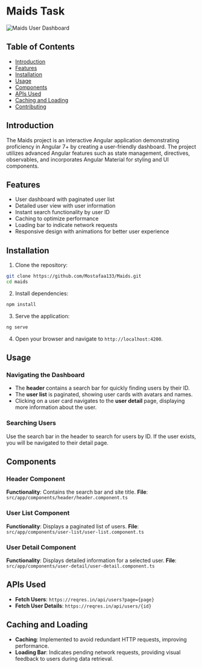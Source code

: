 # Maids Task

![Maids User Dashboard](https://media.licdn.com/dms/image/D4D0BAQHKeISUPckHSQ/company-logo_200_200/0/1686233842354/maids_cc_logo?e=2147483647&v=beta&t=-rkWgFVLSA5i7g-oWDyhaZrdHfLFcTC4IB_9CLG76_Q)

## Table of Contents
- [Introduction](#introduction)
- [Features](#features)
- [Installation](#installation)
- [Usage](#usage)
- [Components](#components)
- [APIs Used](#apis-used)
- [Caching and Loading](#caching-and-loading)
- [Contributing](#contributing)

## Introduction
The Maids project is an interactive Angular application demonstrating proficiency in Angular 7+ by creating a user-friendly dashboard. The project utilizes advanced Angular features such as state management, directives, observables, and incorporates Angular Material for styling and UI components.

## Features
- User dashboard with paginated user list
- Detailed user view with user information
- Instant search functionality by user ID
- Caching to optimize performance
- Loading bar to indicate network requests
- Responsive design with animations for better user experience

## Installation
1. Clone the repository:
```bash
git clone https://github.com/Mostafaa133/Maids.git
cd maids
```
2. Install dependencies:
```bash
npm install
```
3. Serve the application:
```bash
ng serve
```
4. Open your browser and navigate to `http://localhost:4200`.

## Usage

### Navigating the Dashboard
- The **header** contains a search bar for quickly finding users by their ID.
- The **user list** is paginated, showing user cards with avatars and names.
- Clicking on a user card navigates to the **user detail** page, displaying more information about the user.

### Searching Users
Use the search bar in the header to search for users by ID. If the user exists, you will be navigated to their detail page.

## Components

### Header Component
**Functionality**: Contains the search bar and site title.
**File**: `src/app/components/header/header.component.ts`

### User List Component
**Functionality**: Displays a paginated list of users.
**File**: `src/app/components/user-list/user-list.component.ts`

### User Detail Component
**Functionality**: Displays detailed information for a selected user.
**File**: `src/app/components/user-detail/user-detail.component.ts`

## APIs Used
- **Fetch Users**: `https://reqres.in/api/users?page={page}`
- **Fetch User Details**: `https://reqres.in/api/users/{id}`

## Caching and Loading
- **Caching**: Implemented to avoid redundant HTTP requests, improving performance.
- **Loading Bar**: Indicates pending network requests, providing visual feedback to users during data retrieval.
